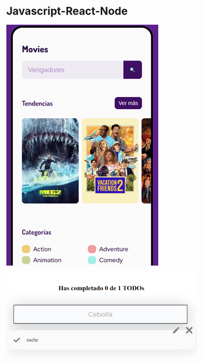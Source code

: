 # Javascript-React-Node

[![](Document/img/App%20Movies.png)](https://jhonatan2022.github.io/JS-REACT-NODE/Frontend/Api-rest-JS/avanzado-api)


[![](Document/img/App%20router.png)](https://jhonatan2022.github.io/JS-REACT-NODE/Frontend/ReactJS/react-patrones-render/build)